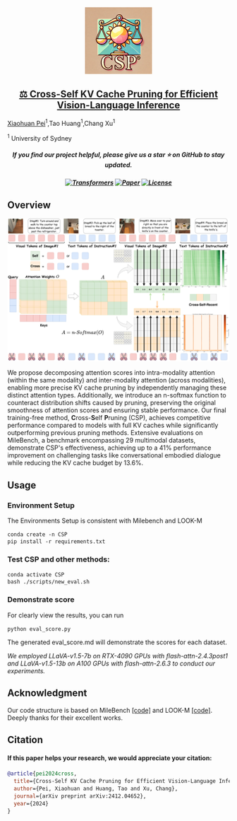 <div align="center">
<img src="figs/logo.png" width="30%"> <br>
</div>

<h2 align="center"><a href="https://arxiv.org/abs/2412.04652">⚖️ Cross-Self KV Cache Pruning for Efficient Vision-Language Inference</a></h2>

[Xiaohuan Pei](https://github.com/TerryPei/CSP)<sup>1</sup>,Tao Huang<sup>1</sup>,Chang Xu<sup>1</sup>

<sup>1</sup>  University of Sydney

<h5 align="center"> If you find our project helpful, please give us a star ⭐ on GitHub to stay updated.</h5>


<h5 align=center>

[![Transformers](https://img.shields.io/badge/%F0%9F%A4%97Transformers-v4.33.1-brightgreen)](https://github.com/huggingface/transformers)
[![Paper](https://img.shields.io/badge/Arxiv-2406.18139-red?logo=arxiv&label=Arxiv&color=red)](https://arxiv.org/abs/2412.04652)
[![License](https://img.shields.io/badge/Code%20License-MIT%20License-yellow)](https://github.com/TerryPei/CSP/blob/main/LICENSE)
</h5>

## Overview

<div style="text-align: center;">
    <img src="figs/pipeline.png">
</div>

We propose decomposing attention scores into intra-modality attention (within the same modality) and inter-modality attention (across modalities), enabling more precise KV cache pruning by independently managing these distinct attention types. Additionally, we introduce an n-softmax function to counteract distribution shifts caused by pruning, preserving the original smoothness of attention scores and ensuring stable performance. Our final training-free method, **C**ross-**S**elf **P**runing (CSP), achieves competitive performance compared to models with full KV caches while significantly outperforming previous pruning methods. Extensive evaluations on MileBench, a benchmark encompassing 29 multimodal datasets, demonstrate CSP's effectiveness, achieving up to a 41\% performance improvement on challenging tasks like conversational embodied dialogue while reducing the KV cache budget by 13.6\%. 

## Usage

### Environment Setup
The Environments Setup is consistent with Milebench and LOOK-M
```
conda create -n CSP
pip install -r requirements.txt
```

### Test CSP and other methods:
```
conda activate CSP
bash ./scripts/new_eval.sh
```
### Demonstrate score
For clearly view the results, you can run
```
python eval_score.py
```
The generated eval_score.md will demonstrate the scores for each dataset.


*We employed LLaVA-v1.5-7b on RTX-4090 GPUs with flash-attn-2.4.3post1 and LLaVA-v1.5-13b on A100 GPUs with flash-attn-2.6.3 to conduct our experiments.*


## Acknowledgment
Our code structure is based on MileBench [[code]](https://github.com/MileBench/MileBench) and LOOK-M [[code]](https://github.com/SUSTechBruce/LOOK-M). Deeply thanks for their excellent works.

## Citation

#### If this paper helps your research, we would appreciate your citation: 


```bibtex
@article{pei2024cross,
  title={Cross-Self KV Cache Pruning for Efficient Vision-Language Inference},
  author={Pei, Xiaohuan and Huang, Tao and Xu, Chang},
  journal={arXiv preprint arXiv:2412.04652},
  year={2024}
}
```
